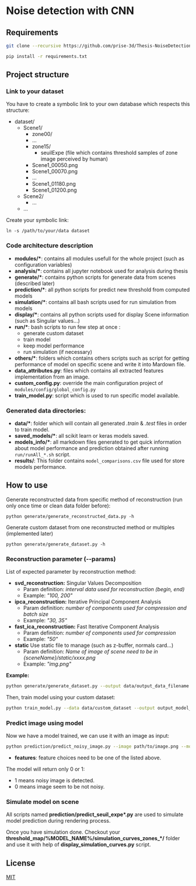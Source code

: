 # Noise detection with CNN

## Requirements

```bash
git clone --recursive https://github.com/prise-3d/Thesis-NoiseDetection-CNN.git
```

```bash
pip install -r requirements.txt
```

## Project structure

### Link to your dataset

You have to create a symbolic link to your own database which respects this structure:

- dataset/
  - Scene1/
    - zone00/
    - ...
    - zone15/
      - seuilExpe (file which contains threshold samples of zone image perceived by human)
    - Scene1_00050.png
    - Scene1_00070.png
    - ...
    - Scene1_01180.png
    - Scene1_01200.png
  - Scene2/
    - ...
  - ...

Create your symbolic link:

```
ln -s /path/to/your/data dataset
```

### Code architecture description

- **modules/\***: contains all modules usefull for the whole project (such as configuration variables)
- **analysis/\***: contains all jupyter notebook used for analysis during thesis
- **generate/\***: contains python scripts for generate data from scenes (described later)
- **prediction/\***: all python scripts for predict new threshold from computed models
- **simulation/\***: contains all bash scripts used for run simulation from models
- **display/\***: contains all python scripts used for display Scene information (such as Singular values...)
- **run/\***: bash scripts to run few step at once : 
  - generate custom dataset
  - train model
  - keep model performance
  - run simulation (if necessary)
- **others/\***: folders which contains others scripts such as script for getting performance of model on specific scene and write it into Mardown file.
- **data_attributes.py**: files which contains all extracted features implementation from an image.
- **custom_config.py**: override the main configuration project of `modules/config/global_config.py`
- **train_model.py**: script which is used to run specific model available.

### Generated data directories:

- **data/\***: folder which will contain all generated *.train* & *.test* files in order to train model.
- **saved_models/\***: all scikit learn or keras models saved.
- **models_info/\***: all markdown files generated to get quick information about model performance and prediction obtained after running `run/runAll_*.sh` script.
- **results/**:  This folder contains `model_comparisons.csv` file used for store models performance.

## How to use

Generate reconstructed data from specific method of reconstruction (run only once time or clean data folder before):
```
python generate/generate_reconstructed_data.py -h
```

Generate custom dataset from one reconstructed method or multiples (implemented later)
```
python generate/generate_dataset.py -h
```

### Reconstruction parameter (--params)

List of expected parameter by reconstruction method:
- **svd_reconstruction:** Singular Values Decomposition
  - Param definition: *interval data used for reconstruction (begin, end)*
  - Example: *"100, 200"*
- **ipca_reconstruction:** Iterative Principal Component Analysis
  - Param definition: *number of components used for compression and batch size*
  - Example: *"30, 35"*
- **fast_ica_reconstruction:**  Fast Iterative Component Analysis
  - Param definition: *number of components used for compression*
  - Example: *"50"*
- **static** Use static file to manage (such as z-buffer, normals card...)
  - Param definition: *Name of image of scene need to be in {sceneName}/static/xxxx.png*
  - Example: *"img.png"*

**__Example:__**
```bash
python generate/generate_dataset.py --output data/output_data_filename --features "svd_reconstruction, ipca_reconstruction, fast_ica_reconstruction" --renderer "maxwell" --scenes "A, D, G, H" --params "100, 200 :: 50, 10 :: 50" --nb_zones 10 --random 1
```


Then, train model using your custom dataset:
```bash
python train_model.py --data data/custom_dataset --output output_model_name
```

### Predict image using model

Now we have a model trained, we can use it with an image as input:

```bash
python prediction/predict_noisy_image.py --image path/to/image.png --model saved_models/xxxxxx.json --features 'svd_reconstruction' --params '100, 200'
```

- **features**: feature choices need to be one of the listed above.

The model will return only 0 or 1:
- 1 means noisy image is detected.
- 0 means image seem to be not noisy.

### Simulate model on scene

All scripts named **prediction/predict_seuil_expe\*.py** are used to simulate model prediction during rendering process.

Once you have simulation done. Checkout your **threshold_map/%MODEL_NAME%/simulation\_curves\_zones\_\*/** folder and use it with help of **display_simulation_curves.py** script.

## License

[MIT](https://github.com/prise-3d/Thesis-NoiseDetection-CNN/blob/master/LICENSE)